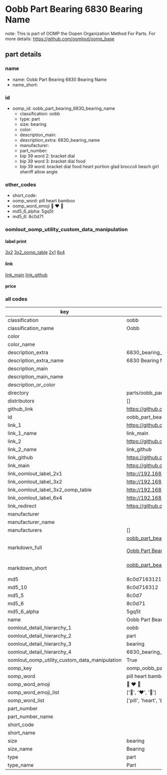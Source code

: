 # Oobb Part Bearing 6830 Bearing Name  

note: This is part of OOMP the Oopen Organization Method For Parts. For more details: https://github.com/oomlout/oomp_base

##  part details
  







### name
* name: Oobb Part Bearing 6830 Bearing Name
* name_short: 
### id
* oomp_id: oobb_part_bearing_6830_bearing_name
  * classification: oobb
  * type: part
  * size: bearing
  * color: 
  * description_main: 
  * description_extra: 6830_bearing_name
  * manufacturer: 
  * part_number: 
  * bip 39 word 2: bracket dial
  * bip 39 word 3: bracket dial food
  * bip 39 word: bracket dial food heart portion glad broccoli beach girl sheriff allow angle

### other_codes
* short_code: 
* oomp_word: pill heart bamboo
* oomp_word_emoji :pill: :heart: :bamboo:
* md5_6_alpha: 5gq5t
* md5_6: 8c0d71






### oomlout_oomp_utility_custom_data_manipulation
#### label print
[3x2](http://192.168.1.245:1112/?label=oomp%205gq5t)
[3x2_oomp_table](http://192.168.1.108:1112/?label=oomp%205gq5t)
[2x1](http://192.168.1.242:1112/?label=oomp%205gq5t)
[6x4](http://192.168.1.55:1112/?label=oomp%205gq5t)    

#### link

[link_main](https://github.com/oomlout/oomlout_oomp_version_1_messy/tree/main/parts/oobb_part_bearing_6830_bearing_name) [link_github](https://github.com/oomlout/oomlout_oomp_version_1_messy/tree/main/parts/oobb_part_bearing_6830_bearing_name)                             

#### price







### all codes 
| key | value |  
| --- | --- |  
| classification | oobb |  
| classification_name | Oobb |  
| color |  |  
| color_name |  |  
| description_extra | 6830_bearing_name |  
| description_extra_name | 6830 Bearing Name |  
| description_main |  |  
| description_main_name |  |  
| description_or_color |   |  
| directory | parts/oobb_part_bearing_6830_bearing_name |  
| distributors | [] |  
| github_link | https://github.com/oomlout/oomlout_oomp_part_src/tree/main/parts/oobb_part_bearing_6830_bearing_name |  
| id | oobb_part_bearing_6830_bearing_name |  
| link_1 | https://github.com/oomlout/oomlout_oomp_version_1_messy/tree/main/parts/oobb_part_bearing_6830_bearing_name |  
| link_1_name | link_main |  
| link_2 | https://github.com/oomlout/oomlout_oomp_version_1_messy/tree/main/parts/oobb_part_bearing_6830_bearing_name |  
| link_2_name | link_github |  
| link_github | https://github.com/oomlout/oomlout_oomp_version_1_messy/tree/main/parts/oobb_part_bearing_6830_bearing_name |  
| link_main | https://github.com/oomlout/oomlout_oomp_version_1_messy/tree/main/parts/oobb_part_bearing_6830_bearing_name |  
| link_oomlout_label_2x1 | http://192.168.1.242:1112/?label=oomp%205gq5t |  
| link_oomlout_label_3x2 | http://192.168.1.245:1112/?label=oomp%205gq5t |  
| link_oomlout_label_3x2_oomp_table | http://192.168.1.108:1112/?label=oomp%205gq5t |  
| link_oomlout_label_6x4 | http://192.168.1.55:1112/?label=oomp%205gq5t |  
| link_redirect | https://github.com/oomlout/oomlout_oomp_version_1_messy/tree/main/parts/oobb_part_bearing_6830_bearing_name |  
| manufacturer |  |  
| manufacturer_name |  |  
| manufacturers | [] |  
| markdown_full | [oobb_part_bearing_6830_bearing_name](none)<br>[](none)<br>[Oobb Part Bearing 6830 Bearing Name](none)<br><br> |  
| markdown_short | [oobb_part_bearing_6830_bearing_name](none)<br><br> |  
| md5 | 8c0d71631213638d8a5426a4b58f40d6 |  
| md5_10 | 8c0d716312 |  
| md5_5 | 8c0d7 |  
| md5_6 | 8c0d71 |  
| md5_6_alpha | 5gq5t |  
| name | Oobb Part Bearing 6830 Bearing Name |  
| oomlout_detail_hierarchy_1 | oobb |  
| oomlout_detail_hierarchy_2 | part |  
| oomlout_detail_hierarchy_3 | bearing |  
| oomlout_detail_hierarchy_4 | 6830_bearing_name |  
| oomlout_oomp_utility_custom_data_manipulation | True |  
| oomp_key | oomp_oobb_part_bearing_6830_bearing_name |  
| oomp_word | pill heart bamboo |  
| oomp_word_emoji | :pill: :heart: :bamboo: |  
| oomp_word_emoji_list | [':pill:', ':heart:', ':bamboo:'] |  
| oomp_word_list | ['pill', 'heart', 'bamboo'] |  
| part_number |  |  
| part_number_name |  |  
| short_code |  |  
| short_name |  |  
| size | bearing |  
| size_name | Bearing |  
| type | part |  
| type_name | Part |  
